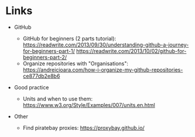 # Links 

* GitHub 
  - GitHub for beginners (2 parts tutorial): 
    <https://readwrite.com/2013/09/30/understanding-github-a-journey-for-beginners-part-1/> 
    <https://readwrite.com/2013/10/02/github-for-beginners-part-2/> 
  - Organize repositories with "Organisations": 
    <https://andreicioara.com/how-i-organize-my-github-repositories-ce877db2e8b6> 
 
	
* Good practice 
  - Units and when to use them: 
    <https://www.w3.org/Style/Examples/007/units.en.html> 
		
* Other
  - Find piratebay proxies: 
    https://proxybay.github.io/
